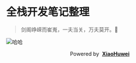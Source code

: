 # 全栈开发笔记整理

> 剑阁峥嵘而崔嵬，一夫当关，万夫莫开。🍺


![哈哈](https://cdn.xiaohuwei.cn/2019/04/4123775852.jpg)

  <p style="text-align: center;">Powered by &nbsp;<a href="https://xiaohuwei.cn" style="font-weight: bold">XiaoHuwei</a></p>

